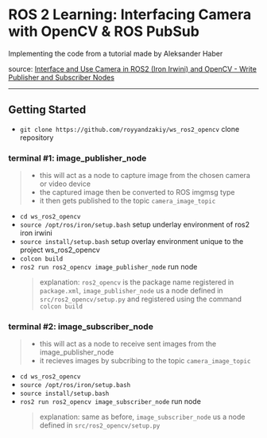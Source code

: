# ROS 2 Learning: Interfacing Camera with OpenCV & ROS PubSub

Implementing the code from a tutorial made by Aleksander Haber

source: [Interface and Use Camera in ROS2 (Iron Irwini) and OpenCV - Write Publisher and Subscriber Nodes](https://www.youtube.com/watch?v=6e94ZnYnO_U)

---

## Getting Started

- `git clone https://github.com/royyandzakiy/ws_ros2_opencv` clone repository 

### terminal #1: image_publisher_node
> - this will act as a node to capture image from the chosen camera or video device
> - the captured image then be converted to ROS imgmsg type
> - it then gets published to the topic `camera_image_topic`

- `cd ws_ros2_opencv`
- `source /opt/ros/iron/setup.bash` setup underlay environment of ros2 iron irwini
- `source install/setup.bash` setup overlay environment unique to the project ws_ros2_opencv
- `colcon build`
- `ros2 run ros2_opencv image_publisher_node` run node
    > explanation: `ros2_opencv` is the package name registered in `package.xml`, `image_publisher_node` us a node defined in `src/ros2_opencv/setup.py` and registered using the command `colcon build`

### terminal #2: image_subscriber_node
> - this will act as a node to receive sent images from the image_publisher_node
> - it recieves images by subcribing to the topic `camera_image_topic`

- `cd ws_ros2_opencv`
- `source /opt/ros/iron/setup.bash` 
- `source install/setup.bash` 
- `ros2 run ros2_opencv image_subscriber_node` run node
    > explanation: same as before, `image_subscriber_node` us a node defined in `src/ros2_opencv/setup.py`